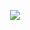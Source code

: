 <p align="center">
  <a href="https://github.com/romanenko-ivan">
    <img src="https://github-readme-stats.vercel.app/api?username=romanenko-ivan&hide_border=true&show_icons=true&theme=radical">
  </a>
</p>
